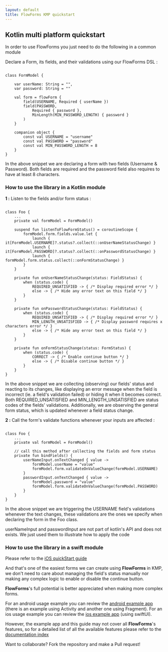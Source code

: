 ```yaml
---
layout: default
title: FlowForms KMP quickstart
---
```


## Kotlin multi platform quickstart
In order to use FlowForms you just need to do the following in a common module

Declare a Form, its fields, and their validations using our FlowForms DSL :

<pre><code class="kotlin">
class FormModel {

    var userName: String = "",
    var password: String = ""

    val form = flowForm {
        field(USERNAME, Required { userName })
        field(PASSWORD,
            Required { password },
            MinLength(MIN_PASSWORD_LENGTH) { password }
        )
    }

    companion object {
        const val USERNAME = "username"
        const val PASSWORD = "password"
        const val MIN_PASSWORD_LENGTH = 8
    }
}
</code></pre>
<p class="comment">In the above snippet we are declaring a form with two fields (Username & Password). Both fields are required and the password field also requires to have at least 8 characters.</p>

### How to use the library in a Kotlin module

**1 :** Listen to the fields and/or form status : 

<pre><code class="kotlin">
class Foo {
    ...
    private val formModel = FormModel()
    
    suspend fun listenToFlowFormStatus() = coroutineScope {
        formModel.form.fields.value.let {
            launch { it[FormModel.USERNAME]?.status?.collect(::onUserNameStatusChange) }
            launch { it[FormModel.PASSWORD]?.status?.collect(::onPasswordStatusChange) }
            launch { formModel.form.status.collect(::onFormStatusChange) }
        }
    }

    private fun onUserNameStatusChange(status: FieldStatus) {
        when (status.code) {
            REQUIRED_UNSATISFIED -> { /* Display required error */ }
            else -> { /* Hide any error text on this field */ }
        }
    }

    private fun onPasswordStatusChange(status: FieldStatus) {
        when (status.code) {
            REQUIRED_UNSATISFIED -> { /* Display required error */ }
            MIN_LENGTH_UNSATISFIED -> { /* Display password requires x characters error */ }
            else -> { /* Hide any error text on this field */ }
        }
    }

    private fun onFormStatusChange(status: FormStatus) {
        when (status.code) {
            CORRECT -> { /* Enable continue button */ }
            else -> { /* Disable continue button */ }
        }
    }
}
</code></pre>
<p class="comment">In the above snippet we are collecting (observing) our fields' status and reacting to its changes, like displaying an error message when the field is incorrect (ie. a field's validation failed) or hiding it when it becomes correct. 
Both REQUIRED_UNSATISFIED and MIN_LENGTH_UNSATISFIED are status codes of the fields' validations.
Additionally, we are observing the general form status, which is updated whenever a field status change.</p>

**2 :** Call the form's validate functions whenever your inputs are affected : 

<pre><code class="kotlin">
class Foo {
    ...
    private val formModel = FormModel()

    // call this method after collecting the fields and form status
    private fun bindFields() {
        userNameInput.onTextChanged { value ->
            formModel.userName = "value"
            formModel.form.validateOnValueChange(formModel.USERNAME)
        }
        passwordInput.onTextChanged { value ->
            formModel.password = "value"
            formModel.form.validateOnValueChange(formModel.PASSWORD)
        }
    }
}
</code></pre>
<p class="comment">In the above snippet we are triggering the USERNAME field's validations whenever the text changes, these validations are the ones we specify when declaring the form in the Foo class.</p>
<div class="rs-row comment"> <i class="comment-icon fa-solid fa-circle-info"></i> <div class="comment">userNameInput and passwordInput are not part of kotlin's API and does not exists. We just used them to illustrate how to apply the code</div> </div>

### How to use the library in a swift module

Please refer to the [iOS quickStart guide](ios-quickstart)


And that's one of the easiest forms we can create using **FlowForms** in KMP, we don't need to care about managing the field's status manually nor making any complex logic to enable or disable the continue button. 

**FlowForms**'s full potential is better appreciated when making more complex forms. 

For an android usage example you can review the [android example app](https://github.com/rootstrap/FlowForms/tree/main/ExampleApp%20Android/src/main/java/com/rootstrap/flowforms/example) (there is an example using Activity and another one using Fragment).
For an ios usage example you can review the [ios example app](https://github.com/rootstrap/FlowForms/tree/main/ExampleApp%20iOS/flowforms/Screens/Form) (using swiftUI).

However, the example app and this guide may not cover all **FlowForms**'s features, so for a detailed list of all the available features please refer to the [documentation index](documentation-index)

<div class="rs-row comment"> <i class="comment-icon fa-solid fa-wand-magic-sparkles"></i> <div class="comment">Want to collaborate? Fork the repository and make a Pull request! </div> </div>
